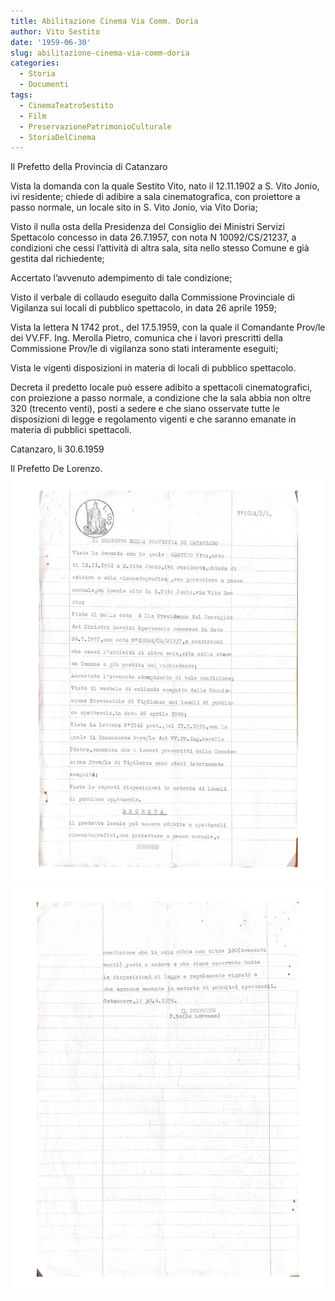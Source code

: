 ```yaml
---
title: Abilitazione Cinema Via Comm. Doria
author: Vito Sestito
date: '1959-06-30'
slug: abilitazione-cinema-via-comm-doria
categories:
  - Storia
  - Documenti
tags:
  - CinemaTeatroSestito
  - Film
  - PreservazionePatrimonioCulturale
  - StoriaDelCinema
---
```

Il Prefetto della Provincia di Catanzaro

Vista la domanda con la quale Sestito Vito, nato il 12.11.1902 a S. Vito Jonio, ivi residente; chiede di adibire a sala cinematografica, con proiettore a passo normale, un locale sito in S. Vito Jonio, via Vito Doria;

Visto il nulla osta della Presidenza del Consiglio dei Ministri Servizi Spettacolo concesso in data 26.7.1957, con nota N 10092/CS/21237, a condizioni che cessi l’attività di altra sala, sita nello stesso Comune e già gestita dal richiedente;

Accertato l’avvenuto adempimento di tale condizione;

Visto il verbale di collaudo eseguito dalla Commissione Provinciale di Vigilanza sui locali di pubblico spettacolo, in data 26 aprile 1959;

Vista la lettera N 1742 prot., del 17.5.1959, con la quale il Comandante Prov/le dei VV.FF. Ing. Merolla Pietro, comunica che i lavori prescritti della Commissione Prov/le di vigilanza sono stati interamente eseguiti;

Vista le vigenti disposizioni in materia di locali di pubblico spettacolo.

Decreta il predetto locale può essere adibito a spettacoli cinematografici, con proiezione a passo normale, a condizione che la sala abbia non oltre 320 (trecento venti), posti a sedere e che siano osservate tutte le disposizioni di legge e regolamento vigenti e che saranno emanate in materia di pubblici spettacoli.

Catanzaro, li 30.6.1959

Il Prefetto De Lorenzo.
![1959-06-30 Abilitazione sala cinema Via Comm Doria 1](images/19590630Abilitazionesalacinema1.jpg)
![1959-06-30 Abilitazione sala cinema Via Comm Doria 2](images/19590630Abilitazionesalacinema2.jpg)
